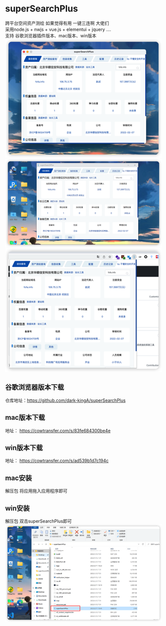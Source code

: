 # superSearchPlus
跨平台空间资产测绘 如果觉得有用 一键三连啊 大佬们 </br>
采用node.js + nwjs + vue.js  + elementui + jquery ....</br>
支持 谷歌浏览器插件版本、mac版本、win版本
<img src="./info/info-mac.png">
<img src="./info/info-win.png">
<img src="./info/info-google.png">

## 谷歌浏览器版本下载
仓库地址：https://github.com/dark-kingA/superSearchPlus

## mac版本下载
地址： https://cowtransfer.com/s/83fe684300be4e 
## win版本下载
地址： https://cowtransfer.com/s/ad539b1d7c194c


## mac安装
解压包 将应用拖入应用程序即可

## win安装
解压包
双击superSearchPlus即可
<img src="./info/info4.png">